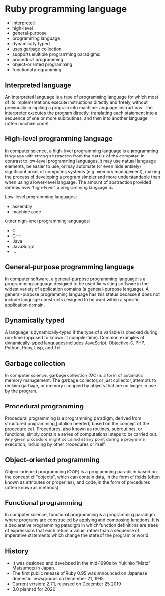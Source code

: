 # Ruby programming language

-  interpreted
-  high-level
-  general-purpose
-  programming language
-  dynamically typed
-  uses garbage collection
-  supports multiple programming paradigms:
  -   procedural programming
  -   object-oriented programming
  -   functional programming

## Interpreted language

An interpreted language is a type of programming language for which most of its implementations execute instructions directly and freely, without previously compiling a program into machine-language instructions. The interpreter executes the program directly, translating each statement into a sequence of one or more subroutines, and then into another language (often machine code).

## High-level programming language

In computer science, a high-level programming language is a programming language with strong abstraction from the details of the computer. In contrast to low-level programming languages, it may use natural language elements, be easier to use, or may automate (or even hide entirely) significant areas of computing systems (e.g. memory management), making the process of developing a program simpler and more understandable than when using a lower-level language. The amount of abstraction provided defines how "high-level" a programming language is.

Low-level programming languages:
- assembly
- machine code

Other high-level programming languages:
- C
- C++
- Java
- JavaScript
- ...

## General-purpose programming language

In computer software, a general-purpose programming language is a programming language designed to be used for writing software in the widest variety of application domains (a general-purpose language). A general-purpose programming language has this status because it does not include language constructs designed to be used within a specific application domain.

## Dynamically typed

A language is dynamically-typed if the type of a variable is checked during run-time (opposed to known at compile-time). Common examples of dynamically-typed languages includes JavaScript, Objective-C, PHP, Python, Ruby, Lisp, and Tcl.

## Garbage collection

In computer science, garbage collection (GC) is a form of automatic memory management. The garbage collector, or just collector, attempts to reclaim garbage, or memory occupied by objects that are no longer in use by the program.

## Procedural programming

Procedural programming is a programming paradigm, derived from structured programming,[citation needed] based on the concept of the procedure call. Procedures, also known as routines, subroutines, or functions, simply contain a series of computational steps to be carried out. Any given procedure might be called at any point during a program's execution, including by other procedures or itself.

## Object-oriented programming

Object-oriented programming (OOP) is a programming paradigm based on the concept of "objects", which can contain data, in the form of fields (often known as attributes or properties), and code, in the form of procedures (often known as methods).

## Functional programming

In computer science, functional programming is a programming paradigm where programs are constructed by applying and composing functions. It is a declarative programming paradigm in which function definitions are trees of expressions that each return a value, rather than a sequence of imperative statements which change the state of the program or world.

## History

- It was designed and developed in the mid-1990s by Yukihiro "Matz" Matsumoto in Japan.
- The first public release of Ruby 0.95 was announced on Japanese domestic newsgroups on December 21, 1995.
- Current version: 2.7.1, released on December 25 2019
- 3.0 planned for 2020
